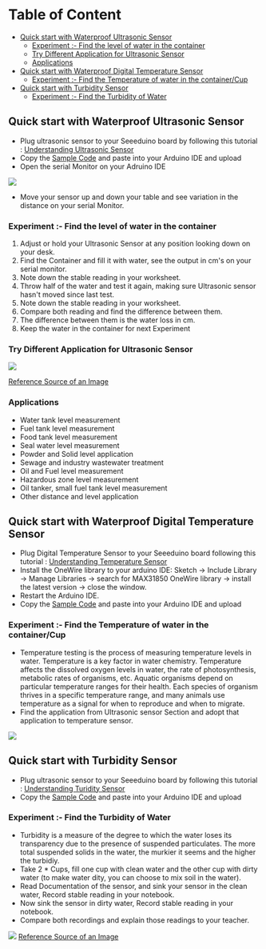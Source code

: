 
# Table of Content

* [Quick start with Waterproof Ultrasonic Sensor](https://github.com/Bilal-Arshad/Citizen-Scientist-Water-Management-Project/blob/master/README.md#quick-start-with-waterproof-ultrasonic-sensor)
  * [Experiment :- Find the level of water in the container](https://github.com/Bilal-Arshad/Citizen-Scientist-Water-Management-Project#experiment---find-the-level-of-water-in-the-container)
  * [Try Different Application for Ultrasonic Sensor](https://github.com/Bilal-Arshad/Citizen-Scientist-Water-Management-Project#try-different-application-for-ultrasonic-sensor)
  * [Applications](https://github.com/Bilal-Arshad/Citizen-Scientist-Water-Management-Project#applications)
* [Quick start with Waterproof Digital Temperature Sensor](https://github.com/Bilal-Arshad/Citizen-Scientist-Water-Management-Project#quick-start-with-waterproof-digital-temperature-sensor)
  * [Experiment :- Find the Temperature of water in the container/Cup](https://github.com/Bilal-Arshad/Citizen-Scientist-Water-Management-Project#experiment---find-the-temperature-of-water-in-the-containercup)
* [Quick start with Turbidity Sensor](https://github.com/Bilal-Arshad/Citizen-Scientist-Water-Management-Project#quick-start-with-turbidity-sensor)
  * [Experiment :- Find the Turbidity of Water](https://github.com/Bilal-Arshad/Citizen-Scientist-Water-Management-Project#experiment---find-the-turbidity-of-water)
  

## Quick start with Waterproof Ultrasonic Sensor
* Plug ultrasonic sensor to your Seeeduino board by following this tutorial : [Understanding Ultrasonic Sensor](https://wiki.dfrobot.com/Weather_-_proof_Ultrasonic_Sensor_with_Separate_Probe_SKU___SEN0208)
* Copy the [Sample Code](https://github.com/Bilal-Arshad/Citizen-Scientist-Water-Management-Project/blob/master/Code%20for%20Sensors/Water%20level%20estimation%20(Ultrasonic%20sensor)) and paste into your Arduino IDE and upload
* Open the serial Monitor on your Adruino IDE

![](https://github.com/Bilal-Arshad/Citizen-Scientist-Water-Management-Project/blob/master/img/Getting_Started4.png)

* Move your sensor up and down your table and see variation in the distance on your serial Monitor.

### Experiment :- Find the level of water in the container
1. Adjust or hold your Ultrasonic Sensor at any position looking down on your desk.
2. Find the Container and fill it with water, see the output in cm's on your serial monitor.
3. Note down the stable reading in your worksheet.
4. Throw half of the water and test it again, making sure Ultrasonic sensor hasn't moved since last test.
5. Note down the stable reading in your worksheet.
6. Compare both reading and find the difference between them.
7. The difference between them is the water loss in cm.
8. Keep the water in the container for next Experiment

### Try Different Application for Ultrasonic Sensor

![](https://github.com/Bilal-Arshad/Citizen-Scientist-Water-Management-Project/blob/master/img/Getting_Started5.png)

[Reference Source of an Image](https://www.alibaba.com/product-detail/digital-ultrasonic-level-meter-with-reasonable_2004064037.html)
### Applications
* Water tank level measurement
* Fuel tank level measurement
* Food tank level measurement
* Seal water level measurement
* Powder and Solid level application
* Sewage and industry wastewater treatment
* Oil and Fuel level measurement
* Hazardous zone level measurement
* Oil tanker, small fuel tank level measurement
* Other distance and level application

## Quick start with Waterproof Digital Temperature Sensor
* Plug Digital Temperature Sensor to your Seeeduino board following this tutorial : [Understanding Temperature Sensor](https://wiki.dfrobot.com/Waterproof_DS18B20_Digital_Temperature_Sensor__SKU_DFR0198_)
* Install the OneWire library to your arduino IDE: Sketch -> Include Library -> Manage Libraries -> search for MAX31850 OneWire library -> install the latest version -> close the window.
* Restart the Arduino IDE.
* Copy the [Sample Code](https://github.com/Bilal-Arshad/Citizen-Scientist-Water-Management-Project/blob/master/Code%20for%20Sensors/Measuring%20Temperature%20of%20Water) and paste into your Arduino IDE and upload

### Experiment :- Find the Temperature of water in the container/Cup
* Temperature testing is the process of measuring temperature levels in water. Temperature is a key factor in water chemistry. Temperature affects the dissolved oxygen levels in water, the rate of photosynthesis, metabolic rates of organisms, etc. Aquatic organisms depend on particular temperature ranges for their health. Each species of organism thrives in a specific temperature range, and many animals use temperature as a signal for when to reproduce and when to migrate.
* Find the application from Ultrasonic sensor Section and adopt that application to temperature sensor.

![](https://github.com/Bilal-Arshad/Citizen-Scientist-Water-Management-Project/blob/master/img/8.PNG)

## Quick start with Turbidity Sensor
* Plug ultrasonic sensor to your Seeeduino board by following this tutorial : [Understanding Turidity Sensor](https://wiki.dfrobot.com/Turbidity_sensor_SKU__SEN0189)
* Copy the [Sample Code](https://github.com/Bilal-Arshad/Citizen-Scientist-Water-Management-Project/blob/master/Code%20for%20Sensors/Measuring%20Turbidity%20in%20Water) and paste into your Arduino IDE and upload


### Experiment :- Find the Turbidity of Water
* Turbidity is a measure of the degree to which the water loses its transparency due to the presence of suspended particulates. The more total suspended solids in the water, the murkier it seems and the higher the turbidiy.
* Take 2 * Cups, fill one cup with clean water and the other cup with dirty water (to make water dity, you can choose to mix soil in the water).
* Read Documentation of the sensor, and sink your sensor in the clean water, Record stable reading in your notebook.
* Now sink the sensor in dirty water, Record stable reading in your notebook.
* Compare both recordings and explain those readings to your teacher.

![](https://github.com/Bilal-Arshad/Citizen-Scientist-Water-Management-Project/blob/master/img/3.jpg)
[Reference Source of an Image](https://engineering.ubc.ca/spotlight/research/customized-and-community-driven-clean-water-solutions)
